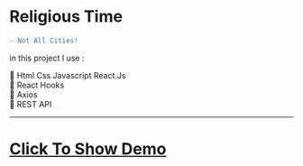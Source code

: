 
# Religious Time

```diff
- Not All Cities!
```

in this project I use :

🔴 Html Css Javascript React.Js <br/>
🔴 React Hooks<br/>
🔴 Axios <br/>
🔴 REST API

---

# <a href="https://mohammad-religious-time.netlify.app" target="_blank"> Click To Show Demo</a>



